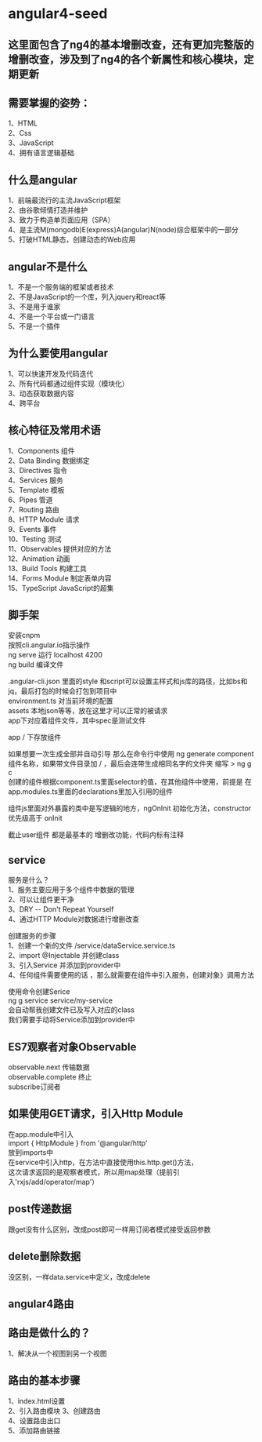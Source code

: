# angular4-seed

## 这里面包含了ng4的基本增删改查，还有更加完整版的增删改查，涉及到了ng4的各个新属性和核心模块，定期更新



## 需要掌握的姿势：
1、HTML  
2、Css  
3、JavaScript  
4、拥有语言逻辑基础  

## 什么是angular
1、前端最流行的主流JavaScript框架  
2、由谷歌倾情打造并维护  
3、致力于构造单页面应用（SPA）  
4、是主流M(mongodb)E(express)A(angular)N(node)综合框架中的一部分  
5、打破HTML静态，创建动态的Web应用  

## angular不是什么  
1、不是一个服务端的框架或者技术  
2、不是JavaScript的一个库，列入jquery和react等  
3、不是用于谁家  
4、不是一个平台或一门语言  
5、不是一个插件  

## 为什么要使用angular
1、可以快速开发及代码迭代  
2、所有代码都通过组件实现（模块化）  
3、动态获取数据内容  
4、跨平台  

## 核心特征及常用术语
1、Components 组件  
2、Data Binding 数据绑定  
3、Directives 指令  
4、Services 服务  
5、Template 模板  
6、Pipes 管道    
7、Routing 路由  
8、HTTP Module 请求  
9、Events 事件  
10、Testing 测试  
11、Observables 提供对应的方法  
12、Animation 动画  
13、Build Tools 构建工具  
14、Forms Module 制定表单内容  
15、TypeScript JavaScript的超集  

## 脚手架

安装cnpm     
按照cli.angular.io指示操作  
ng serve 运行 localhost 4200  
ng build 编译文件  

.angular-cli.json 里面的style 和script可以设置主样式和js库的路径，比如bs和jq，最后打包的时候会打包到项目中   
environment.ts 对当前环境的配置  
assets 本地json等等，放在这里才可以正常的被请求  
app下对应着组件文件，其中spec是测试文件  

app /  下存放组件  

如果想要一次生成全部并自动引导 那么在命令行中使用 ng generate component 组件名称，如果带文件目录加 / ，最后会连带生成相同名字的文件夹   缩写 > ng g c  
创建的组件根据component.ts里面selector的值，在其他组件中使用，前提是 在app.modules.ts里面的declarations里加入引用的组件  
 
组件js里面对外暴露的类中是写逻辑的地方，ngOnInit 初始化方法，constructor 优先级高于 onInit  

截止user组件 都是最基本的 增删改功能，代码内标有注释  

## service
服务是什么？  
1、服务主要应用于多个组件中数据的管理  
2、可以让组件更干净   
3、DRY -- Don't Repeat Yourself  
4、通过HTTP Module对数据进行增删改查  

创建服务的步骤  
1、创建一个新的文件 /service/dataService.service.ts  
2、import @Injectable 并创建class  
3、引入Service 并添加到provider中  
4、任何组件需要使用的话 ，那么就需要在组件中引入服务，创建对象》调用方法  
 
使用命令创建Serice  
ng g service service/my-service  
会自动帮我创建文件已及写入对应的class  
我们需要手动将Service添加到provider中  


## ES7观察者对象Observable
observable.next 传输数据  
observable.complete 终止  
subscribe订阅者  

## 如果使用GET请求，引入Http Module  
在app.module中引入  
import { HttpModule } from '@angular/http'   
放到imports中  
在service中引入http，在方法中直接使用this.http.get()方法，   
这次请求返回的是观察者模式，所以用map处理（提前引入'rxjs/add/operator/map'）  

## post传递数据
跟get没有什么区别，改成post即可一样用订阅者模式接受返回参数
## delete删除数据
没区别，一样data.service中定义，改成delete



## angular4路由 

## 路由是做什么的？
1、解决从一个视图到另一个视图  

## 路由的基本步骤
1、index.html设置<base href>  
2、引入路由模块
3、创建路由  
4、设置路由出口  
5、添加路由链接  
